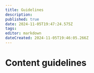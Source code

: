 ```yaml
---
title: Guidelines
description: 
published: true
date: 2024-11-05T19:47:24.575Z
tags: 
editor: markdown
dateCreated: 2024-11-05T19:46:05.266Z
---
```


# Content guidelines
